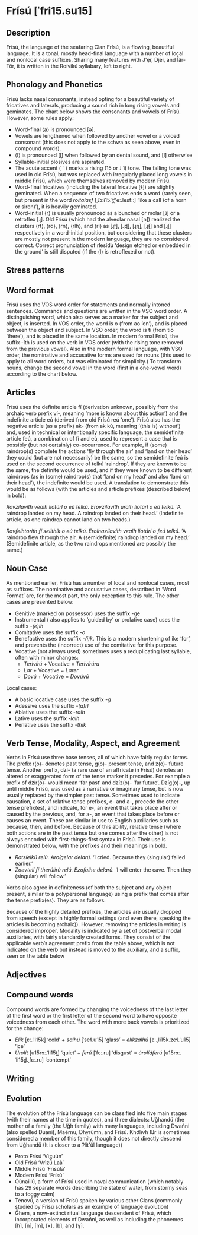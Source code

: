 # Frísú [ˈfri15.su15]

## Description
Frísú, the language of the seafaring Clan Frísú, is a flowing, beautiful language. It is a tonal, mostly head-final language with a number of local and nonlocal case suffixes. Sharing many features with J'ẹr, Djei, and Îär-Tôr, it is written in the Roívikú syllabary, left to right.

## Phonology and Phonetics    
Frísú lacks nasal consonants, instead opting for a beautiful variety of fricatives and laterals, producing a sound rich in long rising vowels and geminates. 
The chart below shows the consonants and vowels of Frísú. However, some rules apply:
 * Word-final ⟨a⟩ is pronounced \[ə\].
 * Vowels are lengthened when followed by another vowel or a voiced consonant (this does not apply to the schwa as seen above, even in compound words).
 * ⟨l⟩ is pronounced \[l̪\] when followed by an dental sound, and \[l\] otherwise
 * Syllable-initial plosives are aspirated.
 * The acute accent ( ´ ) marks a rising (15 or ˩ ˥) tone. The falling tone was used in old Frísú, but was replaced with irregularly placed long vowels in middle Frísú, which were themselves removed by modern Frísú.
 * Word-final fricatives (including the lateral fricative \[ɬ\]) are slightly geminated. When a sequence of two fricatives ends a word (rarely seen, but present in the word *roítalasf*  \[ˌɹ̈ɔːi15.ˈt̪ʰeː.lesfːː\] ‘like a call (of a horn or siren)’), it is heavily geminated.
 * Word-initial ⟨r⟩ is usually pronounced as a bunched or molar \[ɹ̈\] or a retroflex \[ɻ\]. Old Frísú (which had the alveolar nasal \[n\]) realized the clusters ⟨rt⟩, ⟨rd⟩, ⟨rn⟩, ⟨rlh⟩, and ⟨rl⟩ as \[ɻʈ\], \[ɻɖ\], \[ɻɳ\], \[ɻꞎ\] and \[ɻɭ\] respectively in a word-initial position, but considering that these clusters are mostly not present in the modern language, they are no considered correct. Correct pronunciation of rlesídú ‘design etched or embedded in the ground’ is still disputed (if the ⟨l⟩ is retroflexed or not).

## Stress patterns

## Word format
Frísú uses the VOS word order for statements and normally intoned sentences. Commands and questions are written in the VSO word order. A distinguishing word, which also serves as a marker for the subject and object, is inserted. In VOS order, the word is o (from ao ‘on’), and is placed between the object and subject. In VSO order, the word is tí (from tio ‘there’), and is placed in the same location. In modern formal Frísú, the suffix -íth is used on the verb in VOS order (with the rising tone removed from the previous vowel). Also in the modern formal language, with VSO order, the nominative and accusative forms are used for nouns (this used to apply to all word orders, but was eliminated for simplicity.) To transform nouns, change the second vowel in the word (first in a one-vowel word) according to the chart below.

## Articles
Frísú uses the definite article fí (derivation unknown, possibly from the archaic verb prefix ví-, meaning ‘more is known about this action’) and the indefinite article eú (derived from old Frísú reú ‘one’). Frísú also has the negative article (as a prefix) ak- (from ak kú, meaning ‘(this is) without’) and, used in technical or intentionally specific language, the semidefinite article feú, a combination of fí and eú, used to represent a case that is possibly (but not certainly) co-occurrence. For example, if (some) raindrop(s) complete the actions ‘fly through the air’ and ‘land on their head’ they could (but are not necessarily) be the same, so the semidefinite feú is used on the second occurrence of telkú ‘raindrop’. If they are known to be the same, the definite would be used, and if they were known to be different raindrops (as in (some) raindrop(s) that ‘land on my head’ and also ‘land on their head’), the indefinite would be used. A translation to demonstrate this would be as follows (with the articles and article prefixes (described below) in bold):

*Rovzilavíth vealh liotúrl o eú telkú. Erovzilavíth uralh liotúrl o eú telkú.* ‘A raindrop landed on my head. A raindrop landed on their head.’ (Indefinite article, as one raindrop cannot land on two heads.)

*Rovfelhtoríth fí selithík o eú telkú. Erolhazilavíth vealh liotúrl o feú telkú.* ‘A raindrop flew through the air. A (semidefinite) raindrop landed on my head.’ (Semidefinite article, as the two raindrops mentioned are possibly the same.)   

## Noun Case
As mentioned earlier, Frísú has a number of local and nonlocal cases, most as suffixes. The nominative and accusative cases, described in ‘Word Format’ are, for the most part, the only exception to this rule. The other cases are presented below:
 * Genitive (marked on possessor) uses the suffix -ge
 * Instrumental ( also applies to ‘guided by’ or prolative case) uses the suffix *-(e)lh*
 * Comitative uses the suffix *-o*
 * Benefactive uses the suffix *-(i)k*. This is a modern shortening of ike ‘for’, and prevents the (incorrect) use of the comitative for this purpose.
 * Vocative (not always used) sometimes uses a reduplicating last syllable, often with minor changes:
    * *Terivírú* + Vocative = *Terivírúru*
    * *Lar* + Vocative = *Larer*
    * *Dovú* + Vocative = *Dovúvú*

Local cases:
 * A basic locative case uses the suffix *-g*
 * Adessive uses the suffix *-(a)rl*
 * Ablative uses the suffix *-ralh*
 * Lative uses the suffix *-lalh*
 * Perlative uses the suffix *-thík*

## Verb Tense, Modality, Aspect, and Agreement
Verbs in Frísú use three base tenses, all of which have fairly regular forms. The prefix r(o)- denotes past tense, g(o)- present tense, and z(o)- future tense. Another prefix, dzí- (a rare use of an affricate in Frísú) denotes an altered or exaggerated form of the tense marker it precedes. For example a prefix of dzír(o)- would mean ‘far past’ and dzíz(o)- ‘far future’. Dzíg(o)-, up until middle Frísú, was used as a narrative or imaginary tense, but is now usually replaced by the simpler past tense.
Sometimes used to indicate causation, a set of relative tense prefixes, e- and a-, precede the other tense prefix(es), and indicate, for e-, an event that takes place after or caused by the previous, and, for a-, an event that takes place before or causes an event. These are similar in use to English auxiliaries such as because, then, and before. Because of this ability, relative tense (where both actions are in the past tense but one comes after the other) is not always encoded with first-things-first syntax in Frísú. Their use is demonstrated below, with the prefixes and their meanings in bold.

* *Rotsíelkú relú. Aroígelar delarú.* ‘I cried. Because they (singular) failed earlier.’
* *Zoevtelí fí therúlírú relú. Ezofalhe delarú.* ‘I will enter the cave. Then they (singular) will follow.’

Verbs also agree in definiteness (of both the subject and any object present, similar to a polypersonal language) using a prefix that comes after the tense prefix(es). They are as follows:
    
Because of the highly detailed prefixes, the articles are usually dropped from speech (except in highly formal settings (and even there, speaking the articles is becoming archaic)). However, removing the articles in writing is considered improper.
Modality is indicated by a set of postverbal modal auxiliaries, with fairly standardly created forms. They consist of the applicable verb’s agreement prefix from the table above, which is not indicated on the verb but instead is moved to the auxiliary, and a suffix, seen on the table below
	
## Adjectives

## Compound words
Compound words are formed by changing the voicedness of the last letter of the first word or the first letter of the second word to have opposite voicedness from each other. The word with more back vowels is prioritized for the change:

 * *Elík* \[ɛː.ˈli15k\] ‘cold’ + *salhú* \[ˈseɬ.u15\] ‘glass’ = *elíkzalhú* \[ɛː.ˌli15k.zeɬ.ˈu15\] ‘ice’
 * *Úrolít* \[u15rɔː.ˈli15t̪\] ‘quiet’ + *ferú* \[ˈfɛː.ru\] ‘disgust’ = *úrolídferú* \[u15rɔː.ˈli15d̪.ˌfɛː.ru\] ‘contempt’

## Writing

## Evolution

The evolution of the Frísú language can be classified into five main stages (with their names at the time in quotes), and three dialects:
Uğhandü (the mother of a family (the Uğh family) with many languages, including Dwańni (also spelled Duańi), Maërnu, Dhyrümn, and Frísú. Khơlīvh Ɯr is sometimes considered a member of this family, though it does not directly descend from Uğhandü (It is closer to a ʔlit'ûl language))
* Proto Frísú ‘Vìʒuún’
* Old Frísú ‘Vrìzü Laà’
* Middle Frísú ‘Frīsúlā’
* Modern Frísú ‘Frísú’
* Oúnaiilú, a form of Frísú used in naval communication (which notably has 29 separate words describing the state of water, from stormy seas to a foggy calm)
* Ténovú, a version of Frísú spoken by various other Clans (commonly studied by Frísú scholars as an example of language evolution) 
* Ğhem, a now-extinct ritual language descendent of Frísú, which incorporated elements of Dwańni, as well as including the phonemes \[h\], \[n\], \[m\], \[x\], \[b\], and \[ɣ\].

